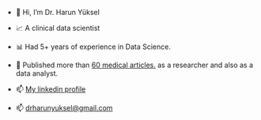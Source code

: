 - 👋 Hi, I’m Dr. Harun Yüksel
  
- 📈 A clinical data scientist
- 📊 Had 5+ years of experience in Data Science.
  
- 📜 Published more than [60 medical articles.](https://pubmed.ncbi.nlm.nih.gov/?term=yuksel%2C+harun) as a researcher and also as a data analyst.
  
-  📫 [My linkedin profile](https://www.linkedin.com/in/harun-yuksel/)
-  📫 drharunyuksel@gmail.com
